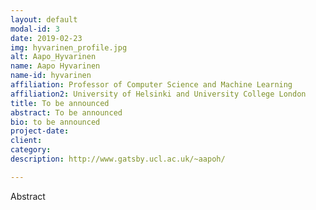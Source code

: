 ```yaml
---
layout: default
modal-id: 3
date: 2019-02-23
img: hyvarinen_profile.jpg
alt: Aapo_Hyvarinen
name: Aapo Hyvarinen
name-id: hyvarinen
affiliation: Professor of Computer Science and Machine Learning
affiliation2: University of Helsinki and University College London
title: To be announced
abstract: To be announced
bio: to be announced
project-date:
client:
category:
description: http://www.gatsby.ucl.ac.uk/~aapoh/

---
```


Abstract
